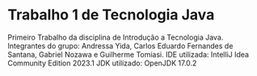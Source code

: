 # Trabalho 1 de Tecnologia Java
Primeiro Trabalho da disciplina de Introdução a Tecnologia Java.
Integrantes do grupo: Andressa Yida, Carlos Eduardo Fernandes de Santana, Gabriel Nozawa e Guilherme Tomiasi.
IDE utilizada: IntelliJ Idea Community Edition 2023.1
JDK utilizado: OpenJDK 17.0.2
